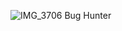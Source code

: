 
![IMG_3706](https://github.com/ConnorsGithubv1/ConnorsGithubv1/assets/44376959/7f8c56e9-26f0-4653-982c-283add4ec010)
Bug Hunter
<!--
**ConnorsGithubv1/ConnorsGithubv1** is a ✨ _special_ ✨ repository because its `README.md` (this file) appears on your GitHub profile.

Here are some ideas to get you started:

- 🔭 I’m currently working on ...
- 🌱 I’m currently learning ...
- 👯 I’m looking to collaborate on ...
- 🤔 I’m looking for help with ...
- 💬 Ask me about ...
- 📫 How to reach me: ...
- 😄 Pronouns: ...
- ⚡ Fun fact: ...
-->
